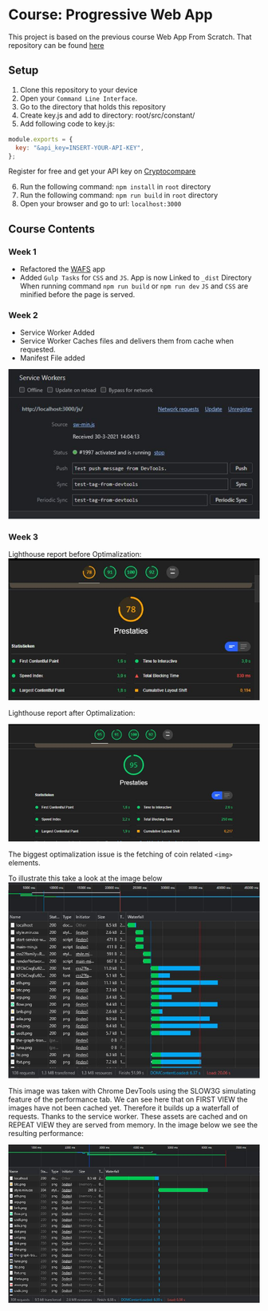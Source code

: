 # Course: Progressive Web App

This project is based on the previous course Web App From Scratch. That repository can be found [here](https://github.com/stanRepo/web-app-from-scratch-2021)

## Setup

1. Clone this repository to your device
2. Open your `Command Line Interface`.
3. Go to the directory that holds this repository
4. Create key.js and add to directory: root/src/constant/
5. Add following code to key.js:

```js
module.exports = {
  key: "&api_key=INSERT-YOUR-API-KEY",
};
```

Register for free and get your API key on [Cryptocompare](https://min-api.cryptocompare.com/)

6. Run the following command: `npm install` in `root` directory
7. Run the following command: `npm run build` in `root` directory
8. Open your browser and go to url: `localhost:3000`

## Course Contents

### Week 1

- Refactored the [WAFS](https://github.com/stanRepo/web-app-from-scratch-2021) app
- Added `Gulp Tasks` for `CSS` and `JS`. App is now Linked to `_dist` Directory
  When running command `npm run build` or `npm run dev` `JS` and `CSS` are minified before the page is served.

### Week 2

- Service Worker Added
- Service Worker Caches files and delivers them from cache when requested.
- Manifest File added

![Service Worker](/public/images/serviceWorker.jpg)

### Week 3

Lighthouse report before Optimalization:
![lighthouse Report](/public/images/lighthouseAfter.jpg)

Lighthouse report after Optimalization:

![Lighthouse Report](/public/images/lighthouseAfter2.JPG)

The biggest optimalization issue is the fetching of coin related `<img>` elements.

To illustrate this take a look at the image below
![Waterfall](/public/images/waterfallSlow.JPG)

This image was taken with Chrome DevTools using the SLOW3G simulating feature of the performance tab.
We can see here that on FIRST VIEW the images have not been cached yet. Therefore it builds up a waterfall of requests. Thanks to the service worker. These assets are cached and on REPEAT VIEW they are served from memory. In the image below we see the resulting performance:

![Waterfall](/public/images/waterfallSlow2.JPG)
